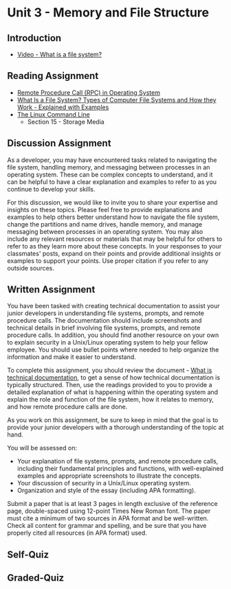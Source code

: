 # Unit 3 - Memory and File Structure

## Introduction

- [Video - What is a file system?](https://www.youtube.com/watch?v=Uro0GDMR2A8&t=90s)

## Reading Assignment

- [Remote Procedure Call (RPC) in Operating System](https://www.geeksforgeeks.org/remote-procedure-call-rpc-in-operating-system/)
- [What Is a File System? Types of Computer File Systems and How they Work - Explained with Examples](https://www.freecodecamp.org/news/file-systems-architecture-explained/)
- [The Linux Command Line](https://my.uopeople.edu/pluginfile.php/57436/mod_book/chapter/330385/TLCL-19.01.pdf)
  - Section 15 - Storage Media

## Discussion Assignment

As a developer, you may have encountered tasks related to navigating the file system, handling memory, and messaging between processes in an operating system. These can be complex concepts to understand, and it can be helpful to have a clear explanation and examples to refer to as you continue to develop your skills.

For this discussion, we would like to invite you to share your expertise and insights on these topics. Please feel free to provide explanations and examples to help others better understand how to navigate the file system, change the partitions and name drives, handle memory, and manage messaging between processes in an operating system. You may also include any relevant resources or materials that may be helpful for others to refer to as they learn more about these concepts.
In your responses to your classmates' posts, expand on their points and provide additional insights or examples to support your points. Use proper citation if you refer to any outside sources.

## Written Assignment

You have been tasked with creating technical documentation to assist your junior developers in understanding file systems, prompts, and remote procedure calls. The documentation should include screenshots and technical details in brief involving file systems, prompts, and remote procedure calls. In addition, you should find another resource on your own to explain security in a Unix/Linux operating system to help your fellow employee. You should use bullet points where needed to help organize the information and make it easier to understand.

To complete this assignment, you should review the document - [What is technical documentation](https://www.indeed.com/career-advice/career-development/technical-documentation), to get a sense of how technical documentation is typically structured. Then, use the readings provided to you to provide a detailed explanation of what is happening within the operating system and explain the role and function of the file system, how it relates to memory, and how remote procedure calls are done.

As you work on this assignment, be sure to keep in mind that the goal is to provide your junior developers with a thorough understanding of the topic at hand.

You will be assessed on:
- Your explanation of file systems, prompts, and remote procedure calls, including their fundamental principles and functions, with well-explained examples and appropriate screenshots to illustrate the concepts.
- Your discussion of security in a Unix/Linux operating system.
- Organization and style of the essay (including APA formatting).

Submit a paper that is at least 3 pages in length exclusive of the reference page, double-spaced using 12-point Times New Roman font. The paper must cite a minimum of two sources in APA format and be well-written. Check all content for grammar and spelling, and be sure that you have properly cited all resources (in APA format) used.

## Self-Quiz

## Graded-Quiz